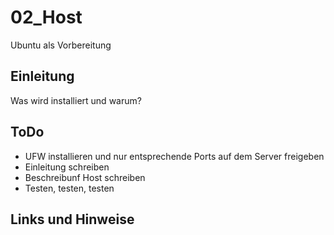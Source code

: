 
# 02_Host

Ubuntu als Vorbereitung


## Einleitung

Was wird installiert und warum?


## ToDo

* UFW installieren und nur entsprechende Ports auf dem Server freigeben
* Einleitung schreiben
* Beschreibunf Host schreiben
* Testen, testen, testen


## Links und Hinweise



